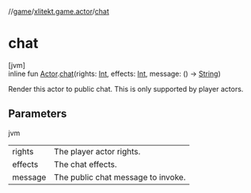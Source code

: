 //[game](../../index.md)/[xlitekt.game.actor](index.md)/[chat](chat.md)

# chat

[jvm]\
inline fun [Actor](-actor/index.md).[chat](chat.md)(rights: [Int](https://kotlinlang.org/api/latest/jvm/stdlib/kotlin/-int/index.html), effects: [Int](https://kotlinlang.org/api/latest/jvm/stdlib/kotlin/-int/index.html), message: () -&gt; [String](https://kotlinlang.org/api/latest/jvm/stdlib/kotlin/-string/index.html))

Render this actor to public chat. This is only supported by player actors.

## Parameters

jvm

| | |
|---|---|
| rights | The player actor rights. |
| effects | The chat effects. |
| message | The public chat message to invoke. |
